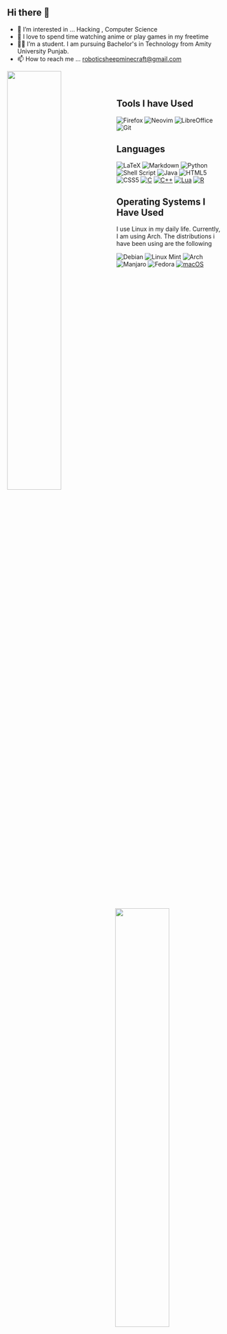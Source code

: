## Hi there 👋

<!--
**Robo-shep/Robo-shep** is a ✨ _special_ ✨ repository because its `README.md` (this file) appears on your GitHub profile.

Here are some ideas to get you started:

- 🔭 I’m currently working on ...
- 🌱 I’m currently learning ...
- 👯 I’m looking to collaborate on ...
- 🤔 I’m looking for help with ...
- 💬 Ask me about ...
- 📫 How to reach me: ...
- 😄 Pronouns: ...
- ⚡ Fun fact: ...
-->
- 👀 I’m interested in ... Hacking , Computer Science
- 🌱 I love to spend time watching anime or play games in my freetime
- 👨‍💻 I’m a student. I am pursuing Bachelor's in Technology from Amity University Punjab. 
- 📫 How to reach me ... roboticsheepminecraft@gmail.com

<div/>
<img align="left" width="50%" height="50%" src="https://github-readme-stats.vercel.app/api?username=Robo-shep&show_icons=true&theme=tokyonight&hide_border=true"/>
<img align="right" width="50%" height="50%" src="https://github-readme-stats.vercel.app/api/top-langs/?username=Robo-shep&theme=tokyonight&hide_border=false&include_all_commits=true&count_private=false&layout=compact&hide_border=true"/>
</div>
<br/>
<br/>

 ## Tools I have Used 
![Firefox](https://img.shields.io/badge/Firefox-FB542B?style=for-the-badge&logo=Firefox&logoColor=white)
![Neovim](https://img.shields.io/badge/NeoVim-%2357A143.svg?&style=for-the-badge&logo=neovim&logoColor=white)
![LibreOffice](https://img.shields.io/badge/LibreOffice-%2318A303?style=for-the-badge&logo=LibreOffice&logoColor=white)
![Git](https://img.shields.io/badge/git-%23F05033.svg?style=for-the-badge&logo=git&logoColor=white)

 ## Languages
![LaTeX](https://img.shields.io/badge/latex-%23008080.svg?style=for-the-badge&logo=latex&logoColor=white)
![Markdown](https://img.shields.io/badge/markdown-%23000000.svg?style=for-the-badge&logo=markdown&logoColor=white)
![Python](https://img.shields.io/badge/python-3670A0?style=for-the-badge&logo=python&logoColor=ffdd54)
![Shell Script](https://img.shields.io/badge/shell_script-%23121011.svg?style=for-the-badge&logo=gnu-bash&logoColor=white)
![Java](https://img.shields.io/badge/java-%23ED8B00.svg?style=for-the-badge&logo=openjdk&logoColor=white)
![HTML5](https://img.shields.io/badge/html5-%23E34F26.svg?style=for-the-badge&logo=html5&logoColor=white)
![CSS5](https://img.shields.io/badge/css3-%231572B6.svg?style=for-the-badge&logo=css3&logoColor=white)
[![C](https://img.shields.io/badge/C-00599C?style=for-the-badge&logo=c&logoColor=white)](#)
[![C++](https://img.shields.io/badge/C++-%2300599C.svg?style=for-the-badge&logo=c%2B%2B&logoColor=white)](#)
[![Lua](https://img.shields.io/badge/Lua-%232C2D72.svg?style=for-the-badge&logo=lua&logoColor=white)](#)
[![R](https://img.shields.io/badge/R-%23276DC3.svg?style=for-the-badge&logo=r&logoColor=white)](#)

## Operating Systems I Have Used
I use Linux in my daily life. Currently, I am using Arch. The distributions i have been using are the following

![Debian](https://img.shields.io/badge/Debian-D70A53?style=for-the-badge&logo=debian&logoColor=white)
![Linux Mint](https://img.shields.io/badge/Linux%20Mint-87CF3E?style=for-the-badge&logo=Linux%20Mint&logoColor=white)
![Arch](https://img.shields.io/badge/Arch%20Linux-1793D1?logo=arch-linux&logoColor=fff&style=for-the-badge)
![Manjaro](https://img.shields.io/badge/Manjaro-35BF5C?style=for-the-badge&logo=Manjaro&logoColor=white)
![Fedora](https://img.shields.io/badge/Fedora-294172?style=for-the-badge&logo=fedora&logoColor=white)
[![macOS](https://img.shields.io/badge/macOS-000000?style=for-the-badge&logo=apple&logoColor=F0F0F0)](#)
